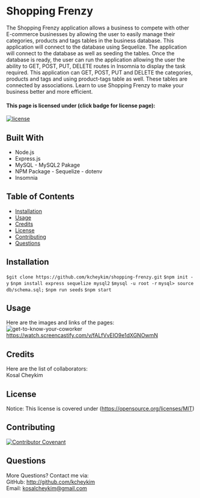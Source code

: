 # Shopping Frenzy
The Shopping Frenzy application allows a business to compete with other E-commerce businesses by allowing the user to easily manage their categories, products and tags tables in the business database. This application will connect to the database using Sequelize. The application will connect to the database as well as seeding the tables. Once the database is ready, the user can run the application allowing the user the ability to GET, POST, PUT, DELETE routes in Insomnia to display the task required. This application can GET, POST, PUT and DELETE the categories, products and tags and using product-tags table as well. These tables are connected by associations. Learn to use Shopping Frenzy to make your business better and more efficient.

#### This page is licensed under (click badge for license page): 
[![license](https://img.shields.io/badge/License-MIT-yellow.svg)](https://opensource.org/licenses/MIT)

## Built With
* Node.js
* Express.js
* MySQL - MySQL2 Pakage
* NPM Package - Sequelize - dotenv
* Insomnia

## Table of Contents
* [Installation](#installation)
* [Usage](#usage)
* [Credits](#credits)
* [License](#license) 
* [Contributing](#contributing) 
* [Questions](#questions)

## Installation
`$git clone https://github.com/kcheykim/shopping-frenzy.git`
`$npm init -y`
`$npm install express sequelize mysql2`
`$mysql -u root -r`
`mysql> source db/schema.sql;`
`$npm run seeds`
`$npm start`

## Usage
Here are the images and links of the pages: <br />
![get-to-know-your-coworker](./assets/images/get-to-know-your-coworker.gif?raw=true)<br />
https://watch.screencastify.com/v/fALfVvEIO9e1dXGNOwmN

## Credits
Here are the list of collaborators:  
Kosal Cheykim

## License
Notice: This license is covered under (https://opensource.org/licenses/MIT)

## Contributing
[![Contributor Covenant](https://img.shields.io/badge/Contributor%20Covenant-2.1-4baaaa.svg)](code_of_conduct.md)

## Questions
More Questions? Contact me via:  
GitHub: http://github.com/kcheykim  
Email: kosalcheykim@gmail.com
